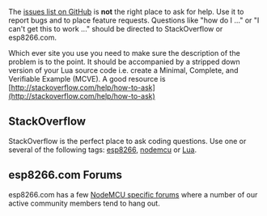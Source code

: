 The [issues list on GitHub](https://github.com/nodemcu/nodemcu-firmware/issues) is **not** the right place to ask for help. Use it to report bugs and to place feature requests. Questions like "how do I ..." or "I can't get this to work ..." should be directed to StackOverflow or esp8266.com.

Which ever site you use you need to make sure the description of the problem is to the point. It should be accompanied by a stripped down version of your Lua source code i.e. create a Minimal, Complete, and Verifiable Example (MCVE). A good resource is [http://stackoverflow.com/help/how-to-ask](http://stackoverflow.com/help/how-to-ask)

## StackOverflow
StackOverflow is the perfect place to ask coding questions. Use one or several of the following tags: [esp8266](http://stackoverflow.com/tags/esp8266), [nodemcu](http://stackoverflow.com/tags/nodemcu) or [Lua](http://stackoverflow.com/tags/lua).

## esp8266.com Forums
esp8266.com has a few [NodeMCU specific forums](http://www.esp8266.com/viewforum.php?f=17) where a number of our active community members tend to hang out.